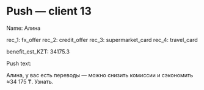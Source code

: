 # Push — client 13

Name: Алина

rec_1: fx_offer
rec_2: credit_offer
rec_3: supermarket_card
rec_4: travel_card

benefit_est_KZT: 34175.3

Push text:

Алина, у вас есть переводы — можно снизить комиссии и сэкономить ≈34 175 ₸. Узнать.
